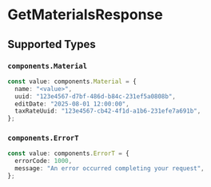 # GetMaterialsResponse


## Supported Types

### `components.Material`

```typescript
const value: components.Material = {
  name: "<value>",
  uuid: "123e4567-d7bf-486d-b84c-231ef5a0808b",
  editDate: "2025-08-01 12:00:00",
  taxRateUuid: "123e4567-cb42-4f1d-a1b6-231efe7a691b",
};
```

### `components.ErrorT`

```typescript
const value: components.ErrorT = {
  errorCode: 1000,
  message: "An error occurred completing your request",
};
```

